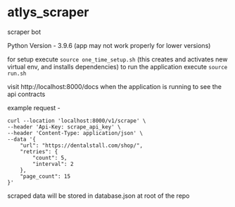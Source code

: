 # atlys_scraper
scraper bot 

Python Version - 3.9.6 (app may not work properly for lower versions)

for setup execute `source one_time_setup.sh` (this creates and activates new virtual env, and installs dependencies)
to run the application execute `source run.sh`

visit http://localhost:8000/docs when the application is running to see the api contracts


example request - 
```
curl --location 'localhost:8000/v1/scrape' \
--header 'Api-Key: scrape_api_key' \
--header 'Content-Type: application/json' \
--data '{
    "url": "https://dentalstall.com/shop/",
    "retries": {
        "count": 5,
        "interval": 2
    },
    "page_count": 15
}'
```

scraped data will be stored in database.json at root of the repo
